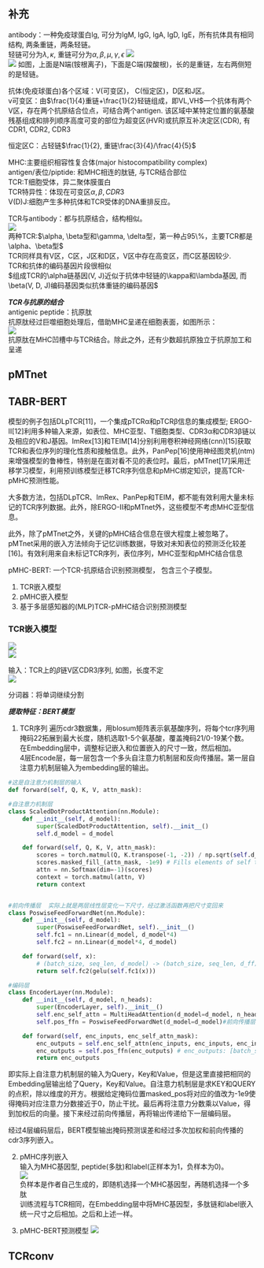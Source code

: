 ## 补充
antibody：一种免疫球蛋白lg, 可分为lgM, lgG, lgA, lgD, lgE，所有抗体具有相同结构, 两条重链，两条轻链。  
轻链可分为$\lambda, \kappa$, 重链可分为$\alpha, \beta, \mu, \gamma, \epsilon$
![](./picture/1721469236341.png)  
![](./picture/1721551667680(1).png)
如图，上面是N端(铵根离子)，下面是C端(羧酸根)，长的是重链，左右两侧短的是轻链。  

抗体(免疫球蛋白)各个区域：V(可变区)， C(恒定区)，D区和J区。     
v可变区：由$\frac{1}{4}重链+\frac{1}{2}轻链组成，即VL,VH$一个抗体有两个V区，存在两个抗原结合位点，可结合两个antigen. 该区域中某特定位置的氨基酸残基组成和排列顺序高度可变的部位为超变区(HVR)或抗原互补决定区(CDR), 有CDR1, CDR2, CDR3    

恒定区C：占轻链$\frac{1}{2}, 重链\frac{3}{4}/\frac{4}{5}$  

MHC:主要组织相容性复合体(major histocompatibility complex)  
antigen/表位/piptide: 和MHC相连的肽链, 与TCR结合部位  
TCR:T细胞受体，异二聚体膜蛋白  
TCR特异性：体现在可变区$\alpha, \beta, CDR3$  
V(D)J:细胞产生多种抗体和TCR受体的DNA重排反应。  

TCR与antibody：都与抗原结合，结构相似。  
![](./picture/1721552636462.png)  
两种TCR:$\alpha, \beta型和\gamma, \delta型，第一种占95\%，主要TCR都是\alpha、\beta型$  
TCR同样具有V区，C区，J区和D区，V区中存在高变区，而C区基因较少.     
TCR和抗体的编码基因片段很相似  
$组成TCR的\alpha链基因(V, J)近似于抗体中轻链的\kappa和\lambda基因, 而\beta(V, D, J)编码基因类似抗体重链的编码基因$

***TCR与抗原的结合***  
antigenic peptide：抗原肽  
抗原肽经过巨噬细胞处理后，借助MHC呈递在细胞表面，如图所示：  
![](./picture/1721636134613.png)  
抗原肽在MHC凹槽中与TCR结合。除此之外，还有少数超抗原独立于抗原加工和呈递  

## pMTnet  



## TABR-BERT  

模型的例子包括DLpTCR[11]，一个集成pTCRα和pTCRβ信息的集成模型; ERGO-II[12]利用多种输入来源，如表位、MHC亚型、T细胞类型、CDR3α和CDR3β链以及相应的V和J基因。ImRex[13]和TEIM[14]分别利用卷积神经网络(cnn)[15]获取TCR和表位序列的理化性质和接触信息。此外，PanPep[16]使用神经图灵机(ntm)来增强模型的鲁棒性，特别是在面对看不见的表位时。最后，pMTnet[17]采用迁移学习模型，利用预训练模型迁移TCR序列信息和pMHC绑定知识，提高TCR-pMHC预测性能。 

大多数方法，包括DLpTCR、ImRex、PanPep和TEIM，都不能有效利用大量未标记的TCR序列数据。此外，除ERGO-II和pMTnet外，这些模型不考虑MHC亚型信息。

此外，除了pMTnet之外，关键的pMHC结合信息在很大程度上被忽略了。pMTnet采用的嵌入方法倾向于记忆训练数据，导致对未知表位的预测泛化较差[16]。有效利用来自未标记TCR序列，表位序列，MHC亚型和pMHC结合信息  


pMHC-BERT: 一个TCR-抗原结合识别预测模型， 包含三个子模型。  
1. TCR嵌入模型
2. pMHC嵌入模型
3. 基于多层感知器的(MLP)TCR-pMHC结合识别预测模型  

###  TCR嵌入模型  
![](./picture/1721661178429.png)  
![](./picture/1721892492367.png)  

输入：TCR上的$\beta$链V区CDR3序列, 如图，长度不定  
![](./picture/1721661476439.png)  

分词器：将单词继续分割  

***提取特征：BERT模型***  

1. TCR序列
遍历cdr3数据集，用blosum矩阵表示氨基酸序列，将每个tcr序列用掩码22拓展到最大长度，随机选取1-5个氨基酸，覆盖掩码21/0-19某个数。 在Embedding层中，调整标记嵌入和位置嵌入的尺寸一致，然后相加。  
4层Encode层，每一层包含一个多头自注意力机制层和反向传播层。第一层自注意力机制层输入为embedding层的输出。  
```python
#这是自注意力机制层的输入
def forward(self, Q, K, V, attn_mask):

#自注意力机制层
class ScaledDotProductAttention(nn.Module):
    def __init__(self, d_model):
        super(ScaledDotProductAttention, self).__init__()
        self.d_model = d_model

    def forward(self, Q, K, V, attn_mask):
        scores = torch.matmul(Q, K.transpose(-1, -2)) / np.sqrt(self.d_model * 2) # scores : [batch_size, n_heads, seq_len, seq_len]
        scores.masked_fill_(attn_mask, -1e9) # Fills elements of self tensor with value where mask is one.
        attn = nn.Softmax(dim=-1)(scores)
        context = torch.matmul(attn, V)
        return context


#前向传播层  实际上就是两层线性层变化一下尺寸，经过激活函数再把尺寸变回来
class PoswiseFeedForwardNet(nn.Module):
    def __init__(self, d_model):
        super(PoswiseFeedForwardNet, self).__init__()
        self.fc1 = nn.Linear(d_model, d_model*4)
        self.fc2 = nn.Linear(d_model*4, d_model)

    def forward(self, x):
        # (batch_size, seq_len, d_model) -> (batch_size, seq_len, d_ff) -> (batch_size, seq_len, d_model)
        return self.fc2(gelu(self.fc1(x)))

#编码层
class EncoderLayer(nn.Module):
    def __init__(self, d_model, n_heads):
        super(EncoderLayer, self).__init__()
        self.enc_self_attn = MultiHeadAttention(d_model=d_model, n_heads=n_heads)#自注意力机制层
        self.pos_ffn = PoswiseFeedForwardNet(d_model=d_model)#前向传播层

    def forward(self, enc_inputs, enc_self_attn_mask):
        enc_outputs = self.enc_self_attn(enc_inputs, enc_inputs, enc_inputs, enc_self_attn_mask) # enc_inputs to same Q,K,V
        enc_outputs = self.pos_ffn(enc_outputs) # enc_outputs: [batch_size, seq_len, d_model]
        return enc_outputs
```
即实际上自注意力机制层的输入为Query，Key和Value，但是这里直接把相同的Embedding层输出给了Query，Key和Value。自注意力机制层是求KEY和QUERY的点积，除以维度的开方。根据给定掩码位置masked_pos将对应的值改为-1e9使得掩码对应注意力分数接近于0，防止干扰。最后再将注意力分数乘以Value，得到加权后的向量。接下来经过前向传播层，再将输出传递给下一层编码层。  

经过4层编码层后，BERT模型输出掩码预测误差和经过多次加权和前向传播的cdr3序列嵌入。  

2. pMHC序列嵌入  
输入为MHC基因型, peptide(多肽)和label(正样本为1，负样本为0)。  
![](./picture/1721904991544.png)  
负样本是作者自己生成的，即随机选择一个MHC基因型，再随机选择一个多肽    
训练流程与TCR相同，在Embedding层中将MHC基因型，多肽链和label嵌入统一尺寸之后相加。之后和上述一样。

3. pMHC-BERT预测模型
![](./picture/1721910081845.png)  




## TCRconv



